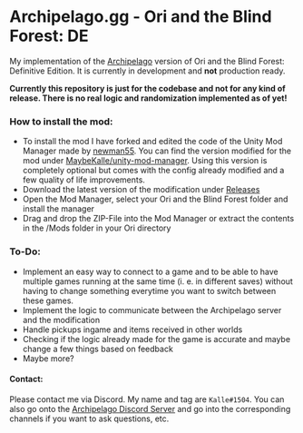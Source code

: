 # Archipelago.gg -  Ori and the Blind Forest: DE
My implementation of the [Archipelago](https://archipelago.gg) version of Ori and the Blind Forest: Definitive Edition. It is currently in development and **not** production ready. 

**Currently this repository is just for the codebase and not for any kind of release. There is no real logic and randomization implemented as of yet!**

### How to install the mod:
 - To install the mod I have forked and edited the code of the Unity Mod Manager made by [newman55](https://github.com/newman55). You can find the version modified for the mod under [MaybeKalle/unity-mod-manager](https://github.com/MaybeKalle/unity-mod-manager). Using this version is completely optional but comes with the config already modified and a few quality of life improvements.
 - Download the latest version of the modification under [Releases](https://github.com/MaybeKalle/ArchipelagoOriDE/releases/latest)
 - Open the Mod Manager, select your Ori and the Blind Forest folder and install the manager
 - Drag and drop the ZIP-File into the Mod Manager or extract the contents in the /Mods folder in your Ori directory

### To-Do:
 - Implement an easy way to connect to a game and to be able to have multiple games running at the same time (i. e. in different saves) without having to change something everytime you want to switch between these games.
 - Implement the logic to communicate between the Archipelago server and the modification
 - Handle pickups ingame and items received in other worlds
 - Checking if the logic already made for the game is accurate and maybe change a few things based on feedback
 - Maybe more?
 
 #### Contact:
 Please contact me via Discord. My name and tag are `Kalle#1504`. You can also go onto the [Archipelago Discord Server](https://discord.gg/8Z65BR2) and go into the corresponding channels if you want to ask questions, etc.
